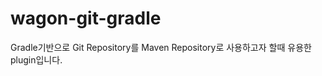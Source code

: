 wagon-git-gradle
================

Gradle기반으로 Git Repository를 Maven Repository로 사용하고자 할때 유용한 plugin입니다.
